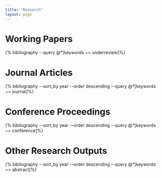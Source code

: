 ```yaml
---
title: "Research"
layout: page
---
```



# Working Papers 

{% bibliography --query @*[keywords ~= underreview]%}

# Journal Articles

{% bibliography --sort_by year --order descending --query @*[keywords ~= journal]%}

# Conference Proceedings

{% bibliography --sort_by year --order descending --query @*[keywords ~= conference]%}

# Other Research Outputs

{% bibliography --sort_by year --order descending --query @*[keywords ~= abstract]%}

